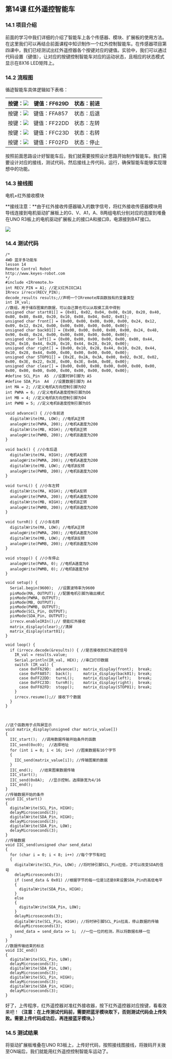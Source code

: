 

## 第14课 红外遥控智能车 

### 14.1 项目介绍

前面的学习中我们详细的介绍了智能车上各个传感器、模块、扩展板的使用方法。在这里我们可以再结合前面课程中知识制作一个红外控制智能车。在传感器项目第四课中，我们已经测试出红外遥控器各个按键对应的键值。实验中，我们可以通过代码设置（键值），让对应的按键控制智能车对应的运动状态，且相应的状态模式显示在8X16 LED矩阵上。

### 14.2 流程图

循迹智能车具体逻辑如下表格：


|按键：![](../../media/b11dc5ffa6cccebc6088e5d557d76daf.png)|键值：FF629D|状态：前进|
|-|-|-|
|按键：![](../../media/ae8110034aacb083151cfd882ee599ba.png)|键值：FFA857|状态：后退|
|按键：![](../../media/bce9cba2c6d2465fbcce570ad4210eba.png)|键值：FF22DD|状态：左转|
|按键：![](../../media/ad907a618af86f30d52986bbbd57ba76.png)|键值：FFC23D|状态：右转|
|按键：![](../../media/9716a4ed61a4064d2f47a7b73eccaf87.png)|键值：FF02FD|状态：停止|

按照前面思路设计好智能车后，我们就需要按照设计思路开始制作智能车。我们需要设计对应的接线，测试代码，然后接线上传代码，运行，确保智能车能够实现理想中的功能。

### 14.3 接线图

电机+红外接收模块

**接线注意：**由于红外接收传感器输入的数字信号，将红外接收传感器模块用导线连接到电机驱动扩展板上的G、V、A1，A、B两组电机分别对应的连接到堆叠在UNO R3板上的电机驱动扩展板上的接口A和接口B，电源接到BAT接口。

![](../../media/b474b130a3a68000c8ebcf57cf501c01.png)

### 14.4 测试代码

```
/*
4WD 蓝牙多功能车  
lesson 14
Remote Control Robot
http://www.keyes-robot.com
*/
#include <IRremote.h>
int RECV_PIN = A1; //定义红外IO口A1
IRrecv irrecv(RECV_PIN);
decode_results results;//声明一个IRremote库函数独有的变量类型
int IR_val;
//数组，用于储存图案的数据，可以自己算也可以从取摸工具中得到
unsigned char start01[] = {0x01, 0x02, 0x04, 0x08, 0x10, 0x20, 0x40, 0x80, 0x80, 0x40, 0x20, 0x10, 0x08, 0x04, 0x02, 0x01};
unsigned char front[] = {0x00, 0x00, 0x00, 0x00, 0x00, 0x24, 0x12, 0x09, 0x12, 0x24, 0x00, 0x00, 0x00, 0x00, 0x00, 0x00};
unsigned char back01[] = {0x00, 0x00, 0x00, 0x00, 0x00, 0x24, 0x48, 0x90, 0x48, 0x24, 0x00, 0x00, 0x00, 0x00, 0x00, 0x00};
unsigned char left[] = {0x00, 0x00, 0x00, 0x00, 0x00, 0x00, 0x44, 0x28, 0x10, 0x44, 0x28, 0x10, 0x44, 0x28, 0x10, 0x00};
unsigned char right[] = {0x00, 0x10, 0x28, 0x44, 0x10, 0x28, 0x44, 0x10, 0x28, 0x44, 0x00, 0x00, 0x00, 0x00, 0x00, 0x00};
unsigned char STOP01[] = {0x2E, 0x2A, 0x3A, 0x00, 0x02, 0x3E, 0x02, 0x00, 0x3E, 0x22, 0x3E, 0x00, 0x3E, 0x0A, 0x0E, 0x00};
unsigned char clear[] = {0x00, 0x00, 0x00, 0x00, 0x00, 0x00, 0x00, 0x00, 0x00, 0x00, 0x00, 0x00, 0x00, 0x00, 0x00, 0x00};
#define SCL_Pin  A5  //设置时钟引脚为 A5
#define SDA_Pin  A4  //设置数据引脚为 A4
int MA = 2; //定义电机A方向控制引脚为D2
int PWMA = 6; //定义电机A速度控制引脚为D6
int MB = 4; //定义电机B方向控制引脚为D4
int PWMB = 5; //定义电机B速度控制引脚为D5

void advance() { //小车前进
  digitalWrite(MA, LOW); //电机A正转
  analogWrite(PWMA, 200); //电机A速度为200
  digitalWrite(MB, HIGH); //电机B正转
  analogWrite(PWMB, 200); //电机B速度为200
}

void back() { //小车后退
  digitalWrite(MA, HIGH); //电机A反转
  analogWrite(PWMA, 200); //电机A速度为200
  digitalWrite(MB, LOW); //电机B反转
  analogWrite(PWMB, 200); //电机B速度为200
}

void turnL() { //小车左转
  digitalWrite(MA, HIGH); //电机A反转
  analogWrite(PWMA, 200); //电机A速度为200
  digitalWrite(MB, HIGH); //电机B正转
  analogWrite(PWMB, 200); //电机B速度为200
}

void turnR() { //小车右转
  digitalWrite(MA, LOW); //电机A正转
  analogWrite(PWMA, 200); //电机A速度为200
  digitalWrite(MB, LOW); //电机B反转
  analogWrite(PWMB, 200); //电机B速度为200
}

void stopp() { //小车停止
  analogWrite(PWMA, 0); //电机A速度为0
  analogWrite(PWMB, 0); //电机B速度为0
}

void setup() {
  Serial.begin(9600);  //设置波特率为9600
  pinMode(MA, OUTPUT); //配置电机引脚为输出模式
  pinMode(PWMA, OUTPUT);
  pinMode(MB, OUTPUT);
  pinMode(PWMB, OUTPUT);
  pinMode(SCL_Pin, OUTPUT);
  pinMode(SDA_Pin, OUTPUT);
  irrecv.enableIRIn();// 使能红外接收
  matrix_display(clear);//清屏
  matrix_display(start01);
}

void loop() {
  if (irrecv.decode(&results)) { //是否接收到红外遥控信号
    IR_val = results.value;
    Serial.println(IR_val, HEX); //串口打印数据
    switch (IR_val) {
      case 0xFF629D:  advance();  matrix_display(front);  break;
      case 0xFFA857:  back();     matrix_display(back01); break;
      case 0xFF22DD:  turnL();    matrix_display(left);   break;
      case 0xFFC23D:  turnR();    matrix_display(right);  break;
      case 0xFF02FD:  stopp();    matrix_display(STOP01); break;
    }
    irrecv.resume();// 接收下个数据
  }
}



//这个函数用于点阵屏显示
void matrix_display(unsigned char matrix_value[])
{
  IIC_start();  //调用数据传输开始条件的函数
  IIC_send(0xc0);  //选择地址
  for (int i = 0; i < 16; i++) //图案数据有16个字节
  {
    IIC_send(matrix_value[i]); //传输图案的数据
  }
  IIC_end();   //结束图案数据传输
  IIC_start();
  IIC_send(0x8A);  //显示控制，选择脉宽为4/16
  IIC_end();
}
//传输数据开始的条件
void IIC_start()
{
  digitalWrite(SCL_Pin, HIGH);
  delayMicroseconds(3);
  digitalWrite(SDA_Pin, HIGH);
  delayMicroseconds(3);
  digitalWrite(SDA_Pin, LOW);
  delayMicroseconds(3);
}
//传输数据
void IIC_send(unsigned char send_data)
{
  for (char i = 0; i < 8; i++) //每个字节有8位
  {
    digitalWrite(SCL_Pin, LOW); //将时钟引脚SCL_Pin拉低，才可以改变SDA的信号
    delayMicroseconds(3);
    if (send_data & 0x01) //根据字节的每一位是1还是0来设置SDA_Pin的高低电平
    {
      digitalWrite(SDA_Pin, HIGH);
    }
    else
    {
      digitalWrite(SDA_Pin, LOW);
    }
    delayMicroseconds(3);
    digitalWrite(SCL_Pin, HIGH); //将时钟引脚SCL_Pin拉高，停止数据的传输
    delayMicroseconds(3);
    send_data = send_data >> 1;  //一位一位的检测，所以将数据右移一位
  }
}
//数据传输结束的标志
void IIC_end()
{
  digitalWrite(SCL_Pin, LOW);
  delayMicroseconds(3);
  digitalWrite(SDA_Pin, LOW);
  delayMicroseconds(3);
  digitalWrite(SCL_Pin, HIGH);
  delayMicroseconds(3);
  digitalWrite(SDA_Pin, HIGH);
  delayMicroseconds(3);
}
```


好了，上传程序，红外遥控器对准红外接收器，按下红外遥控器对应按键，看看效果吧！**（注意：在上传测试代码前，需要把蓝牙模块取下，否则测试代码会上传失败。需要上传代码成功后，再连接蓝牙模块。）**

### 14.5 测试结果

将驱动扩展板堆叠在UNO R3板上，上传好代码，按照接线图接线，将拨码开关拨至ON端后，我们就能用红外遥控控制智能车运动了。